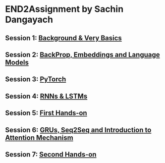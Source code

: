 # END2Assignment by Sachin Dangayach

## Session 1: [Background & Very Basics](https://github.com/SachinDangayach/END2.0/tree/main/Session1)
## Session 2: [BackProp, Embeddings and Language Models](https://github.com/SachinDangayach/END2.0/tree/main/Session2)
## Session 3: [PyTorch](https://github.com/SachinDangayach/END2.0/tree/main/Session3)
## Session 4: [RNNs & LSTMs](https://github.com/SachinDangayach/END2.0/tree/main/Session4)
## Session 5: [First Hands-on](https://github.com/SachinDangayach/END2.0/tree/main/Session5)
## Session 6: [GRUs, Seq2Seq and Introduction to Attention Mechanism](https://github.com/SachinDangayach/END2.0/tree/main/Session6)
## Session 7: [Second Hands-on](https://github.com/SachinDangayach/END2.0/tree/main/Session7)
